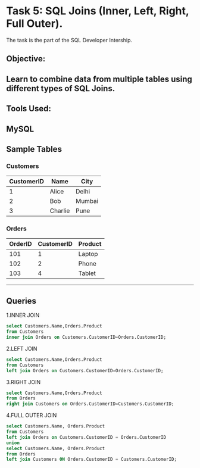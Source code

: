 # Task 5:  SQL Joins (Inner, Left, Right, Full Outer).
The task is the part of the SQL Developer Intership.

## Objective:
Learn to combine data from multiple tables using different types of SQL Joins.
---
## Tools Used:
MySQL
---
## Sample Tables
### Customers

| CustomerID | Name     | City    | 
|------------|----------|---------|
| 1          | Alice    | Delhi   |
| 2          | Bob      | Mumbai  |
| 3          | Charlie  | Pune    | 

### Orders

| OrderID | CustomerID | Product |
|---------|------------|---------|
|  101    |      1     | Laptop  |
|  102    |      2     | Phone   |
|  103    |      4     | Tablet  |
---
## Queries
1.INNER JOIN
```sql
select Customers.Name,Orders.Product
from Customers
inner join Orders on Customers.CustomerID=Orders.CustomerID;
```
2.LEFT JOIN
```sql
select Customers.Name,Orders.Product
from Customers
left join Orders on Customers.CustomerID=Orders.CustomerID;
```
3.RIGHT JOIN
```sql
select Customers.Name,Orders.Product
from Orders
right join Customers on Orders.CustomerID=Customers.CustomerID;
```
4.FULL OUTER JOIN
```sql
select Customers.Name, Orders.Product
from Customers
left join Orders on Customers.CustomerID = Orders.CustomerID
union
select Customers.Name, Orders.Product
from Orders
left join Customers ON Orders.CustomerID = Customers.CustomerID;
```
